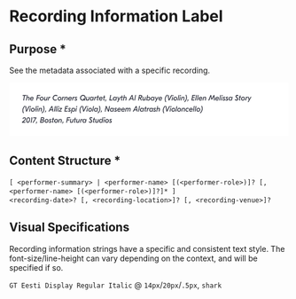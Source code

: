 # Recording Information Label
## Purpose *
See the metadata associated with a specific recording.

<img src="example.jpg" width="528" height="96" />

## Content Structure *
```
[ <performer-summary> | <performer-name> [(<performer-role>)]? [, <performer-name> [(<performer-role>)]?]* ]
<recording-date>? [, <recording-location>]? [, <recording-venue>]?
```

<!-- ## Variations
*What different types of this pattern exist? Does it change depending on the context?*

## States
*How does the pattern change as the user interacts with it?* -->

## Visual Specifications
Recording information strings have a specific and consistent text style. The font-size/line-height can vary depending on the context, and will be specified if so.

`GT Eesti Display Regular Italic` @ `14px`/`20px`/`.5px`, `shark`

<!-- ## Usage Specifications
*Where and how should this pattern be used in an interface?* -->
